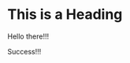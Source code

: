 <html>
<head>
<title>test</title>
</head>
<body>

<h1>This is a Heading</h1>
<p>Hello there!!! </p>
<p>Success!!!
</p>

</body>
</html>

